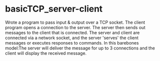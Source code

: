 # basicTCP_server-client
Wrote a program to pass input & output over a TCP socket. The client program opens a connection to the server. The server then sends out messages to the client that is connected. The server and client are connected via a network socket, and the server 'serves' the client messages or executes responses to commands. 
In this barebones model:The server will deliver the message for up to 3 connections and the client will display the received message.

